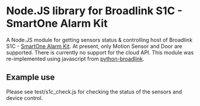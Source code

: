 Node.JS library for Broadlink S1C - SmartOne Alarm Kit
=======================================================

A Node.JS module for getting sensors status & controlling host of Broadlink S1C - [SmartOne Alarm Kit](http://www.ibroadlink.com/s1c/). At present, only Motion Sensor and Door are supported. There is currently no support for the cloud API.
This module was re-implemented using javascript from [python-broadlink](https://github.com/jazzina/python-broadlink).

Example use
-----------

Please see test/s1c_check.js for checking the status of the sensors and device control.
